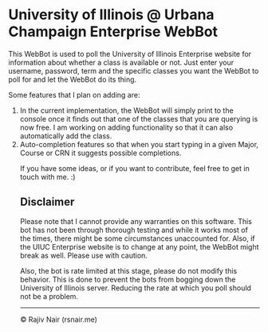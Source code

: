 <h1> University of Illinois @ Urbana Champaign Enterprise WebBot </h1>

This WebBot is used to poll the University of Illinois Enterprise website
for information about whether a class is available or not. Just enter your
username, password, term and the specific classes you want the WebBot to poll
for and let the WebBot do its thing.


Some features that I plan on adding are:
<ol>

<li>
In the current implementation, the WebBot will simply print to the console
once it finds out that one of the classes that you are querying is now free. I am
working on adding functionality so that it can also automatically add the class.
</li>

<li>
Auto-completion features so that when you start typing in a given Major, Course
or CRN it suggests possible completions.
</li>

If you have some ideas, or if you want to contribute, feel free to get in touch
with me. :)

<h2> Disclaimer </h2>

<p>
Please note that I cannot provide any warranties on this software.
This bot has not been through thorough testing and while it works most of
the times, there might be some circumstances unaccounted for. Also,
if the UIUC Enterprise website is to change at any point, the WebBot might
break as well. Please use with caution.
</p>

<p>
Also, the bot is rate limited at this stage, please do not modify this behavior.
This is done to prevent the bots from bogging down the University of Illinois
server. Reducing the rate at which you poll should not be a problem.
</p>

***

&#169; Rajiv Nair (rsnair.me)